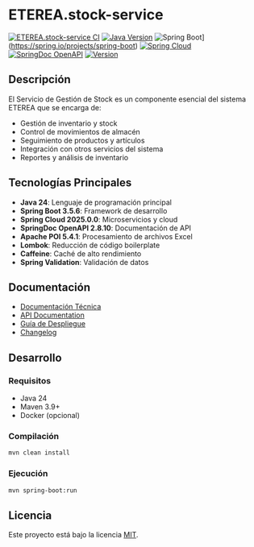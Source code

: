 # ETEREA.stock-service

[![ETEREA.stock-service CI](https://github.com/ETEREA-services/ETEREA.stock-service/actions/workflows/maven.yml/badge.svg?branch=main)](https://github.com/ETEREA-services/ETEREA.stock-service/actions/workflows/maven.yml)
[![Java Version](https://img.shields.io/badge/Java-24-blue.svg)](https://www.oracle.com/java/technologies/downloads/)
![Spring Boot](https://img.shields.io/badge/Spring%20Boot-3.5.6-green.svg)](https://spring.io/projects/spring-boot)
[![Spring Cloud](https://img.shields.io/badge/Spring%20Cloud-2025.0.0-blue.svg)](https://spring.io/projects/spring-cloud)
[![SpringDoc OpenAPI](https://img.shields.io/badge/SpringDoc%20OpenAPI-2.8.10-blue.svg)](https://springdoc.org/)
[![Version](https://img.shields.io/badge/Version-0.4.1-blue.svg)](https://github.com/ETEREA-services/ETEREA.stock-service/releases/tag/v0.4.1)

## Descripción

El Servicio de Gestión de Stock es un componente esencial del sistema ETEREA que se encarga de:

- Gestión de inventario y stock
- Control de movimientos de almacén
- Seguimiento de productos y artículos
- Integración con otros servicios del sistema
- Reportes y análisis de inventario

## Tecnologías Principales

- **Java 24**: Lenguaje de programación principal
- **Spring Boot 3.5.6**: Framework de desarrollo
- **Spring Cloud 2025.0.0**: Microservicios y cloud
- **SpringDoc OpenAPI 2.8.10**: Documentación de API
- **Apache POI 5.4.1**: Procesamiento de archivos Excel
- **Lombok**: Reducción de código boilerplate
- **Caffeine**: Caché de alto rendimiento
- **Spring Validation**: Validación de datos

## Documentación

- [Documentación Técnica](docs/index.md)
- [API Documentation](docs/api-documentation.html)
- [Guía de Despliegue](docs/deployment-guide.html)
- [Changelog](CHANGELOG.md)

## Desarrollo

### Requisitos

- Java 24
- Maven 3.9+
- Docker (opcional)

### Compilación

```bash
mvn clean install
```

### Ejecución

```bash
mvn spring-boot:run
```

## Licencia

Este proyecto está bajo la licencia [MIT](LICENSE).